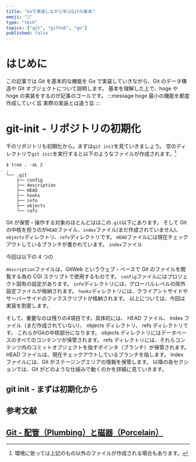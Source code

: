```yaml
---
title: "Goで実装しながら学ぶGitの基本"
emoji: "🔨"
type: "tech"
topics: ["git", "github", "go"]
published: false
---
```

# はじめに
この記事では Git を基本的な機能を Go で実装していきながら、Git のデータ構造や Git オブジェクトについて説明します。
基本を理解した上で、hoge や hoge の実装をするのが記事のゴールです。
:::message
hoge
最小の機能を都度作成していく旨
実際の実装とは違う旨
:::

# git-init - リポジトリの初期化
千のリポジトリも初期化から。まずは`git init`を見ていきましょう。
空のディレクトリで`git init`を実行すると以下のようなファイルが作成されます。[^init-files]
```shell
$ tree . -aL 2
.
└── .git
    ├── config
    ├── description
    ├── HEAD
    ├── hooks
    ├── info
    ├── objects
    └── refs
```

Git が保管・操作する対象のほとんどははこの`.git`以下にあります。
そして Git の中核を担うのが`HEAD`ファイル、`index`ファイル(まだ作成されていません)、`objects`ディレクトリ、`refs`ディレクトリです。
`HEAD`ファイルには現在チェックアウトしているブランチが書かれています。
`index`ファイル

今回は以下の 4 つの

`description`ファイルは、GitWeb というウェブ・ベースで Git のファイルを閲覧する為の CGI スクリプトで使用するものです。
`config`ファイルにはプロジェクト固有の設定があります。
`info`ディレクトリには、グローバルレベルの除外設定ファイルが格納されます。
`hooks`ディレクトリには、クライアントサイドやサーバーサイドのフックスクリプトが格納されます。
以上については、今回は実装を割愛します。

そして、重要なのは残りの4項目です。具体的には、 HEAD ファイル、 index ファイル（まだ作成されていない）、 objects ディレクトリ、 refs ディレクトリです。 これらがGitの中核部分になります。
objects ディレクトリにはデータベースのすべてのコンテンツが保管されます。
refs ディレクトリには、それらコンテンツ内のコミットオブジェクトを指すポインタ（ブランチ）が保管されます。
HEAD ファイルは、現在チェックアウトしているブランチを指します。
index ファイルには、Git がステージングエリアの情報を保管します。 以降の各セクションでは、Git がどのような仕組みで動くのかを詳細に見ていきます。

## git init - まずは初期化から

## 参考文献
[Git - 配管（Plumbing）と磁器（Porcelain）](https://git-scm.com/book/ja/v2/Git%E3%81%AE%E5%86%85%E5%81%B4-%E9%85%8D%E7%AE%A1%EF%BC%88Plumbing%EF%BC%89%E3%81%A8%E7%A3%81%E5%99%A8%EF%BC%88Porcelain%EF%BC%89)
------
[^init-files]: 環境に依っては上記のもの以外のファイルが作成される場合もあります。

